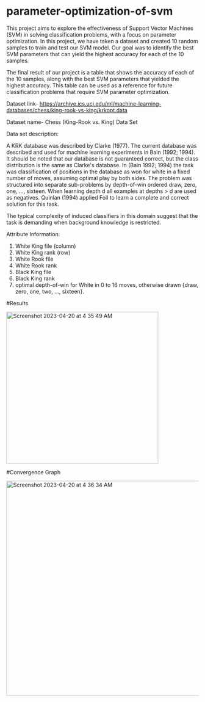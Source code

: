 # parameter-optimization-of-svm
This project aims to explore the effectiveness of Support Vector Machines (SVM) in solving classification problems, with a focus on parameter optimization. In this project, we have taken a dataset and created 10 random samples to train and test our SVM model. Our goal was to identify the best SVM parameters that can yield the highest accuracy for each of the 10 samples.

The final result of our project is a table that shows the accuracy of each of the 10 samples, along with the best SVM parameters that yielded the highest accuracy. This table can be used as a reference for future classification problems that require SVM parameter optimization.

Dataset link- https://archive.ics.uci.edu/ml/machine-learning-databases/chess/king-rook-vs-king/krkopt.data

Dataset name- Chess (King-Rook vs. King) Data Set

Data set description:

A KRK database was described by Clarke (1977). The current database was described and used for machine learning experiments in Bain (1992; 1994). It should be noted that our database is not guaranteed correct, but the class distribution is the same as Clarke's database. In (Bain 1992; 1994) the task was classification of positions in the database as won for white in a fixed number of moves, assuming optimal play by both sides. The problem was structured into separate sub-problems by depth-of-win ordered draw, zero, one, ..., sixteen. When learning depth d all examples at depths > d are used as negatives. Quinlan (1994) applied Foil to learn a complete and correct solution for this task.

The typical complexity of induced classifiers in this domain suggest that the task is demanding when background knowledge is restricted.


Attribute Information:

1. White King file (column)
2. White King rank (row)
3. White Rook file
4. White Rook rank
5. Black King file
6. Black King rank
7. optimal depth-of-win for White in 0 to 16 moves, otherwise drawn {draw, zero, one, two, ..., sixteen}.

#Results

<img width="398" alt="Screenshot 2023-04-20 at 4 35 49 AM" src="https://user-images.githubusercontent.com/77913712/233218257-13cca51f-824e-4c09-a5d3-473c38826b8a.png">

#Convergence Graph

<img width="563" alt="Screenshot 2023-04-20 at 4 36 34 AM" src="https://user-images.githubusercontent.com/77913712/233218344-6b6952ae-9d1c-4a39-ba9e-3c08472df5a3.png">



